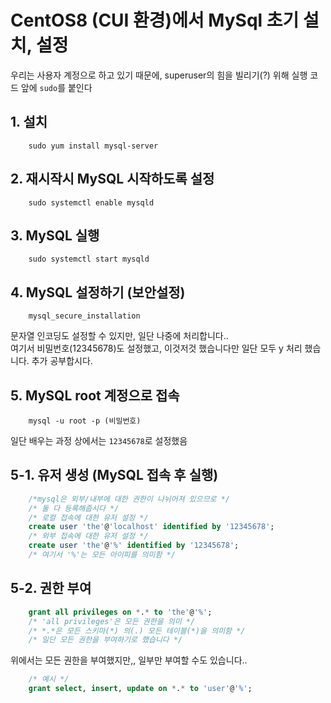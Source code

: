 # CentOS8 (CUI 환경)에서 MySql 초기 설치, 설정

우리는 사용자 계정으로 하고 있기 때문에, superuser의 힘을 빌리기(?) 위해 실행 코드 앞에 `sudo`를 붙인다

## 1. 설치
```
    sudo yum install mysql-server
```

## 2. 재시작시 MySQL 시작하도록 설정
```
    sudo systemctl enable mysqld
```

## 3. MySQL 실행
```
    sudo systemctl start mysqld
```

## 4. MySQL 설정하기 (보안설정)
```
    mysql_secure_installation
```
문자열 인코딩도 설정할 수 있지만, 일단 나중에 처리합니다.. <br>
여기서 비밀번호(12345678)도 설정했고, 이것저것 했습니다만 일단 모두 y 처리 했습니다. 추가 공부합시다.

## 5. MySQL root 계정으로 접속
```
    mysql -u root -p (비밀번호)
```
일단 배우는 과정 상에서는 `12345678`로 설정했음

## 5-1. 유저 생성 (MySQL 접속 후 실행)
```sql
    /*mysql은 외부/내부에 대한 권한이 나뉘어져 있으므로 */
    /* 둘 다 등록해줍시다 */
    /* 로컬 접속에 대한 유저 설정 */
    create user 'the'@'localhost' identified by '12345678';
    /* 외부 접속에 대한 유저 설정 */
    create user 'the'@'%' identified by '12345678';
    /* 여기서 '%'는 모든 아이피를 의미함 */
```

## 5-2. 권한 부여
```sql
    grant all privileges on *.* to 'the'@'%';
    /* 'all privileges'은 모든 권한을 의미 */
    /* *.*은 모든 스키마(*) 의(.) 모든 테이블(*)을 의미함 */
    /* 일단 모든 권한을 부여하기로 했습니다 */
```
위에서는 모든 권한을 부여했지만,, 일부만 부여할 수도 있습니다..
```sql
    /* 예시 */
    grant select, insert, update on *.* to 'user'@'%';
```
